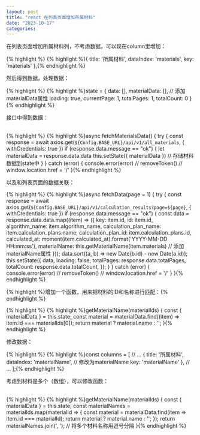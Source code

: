```yaml
---
layout: post
title: "react 在列表页面增加所属材料"
date: "2023-10-17"
categories: 
---
```

<p>在列表页面增加所属材料列，不考虑数据，可以现在column里增加：</p>

{% highlight %}
{% highlight %}{
    title: &#39;所属材料&#39;,
    dataIndex: &#39;materials&#39;,
    key: &#39;materials&#39;
  },{% endhighlight %}

<p>然后得到数据，处理数据：</p>

{% highlight %}
{% highlight %}state = {
  data: [],
  materialData: [], // 添加materialData属性
  loading: true,
  currentPage: 1,
  totalPages: 1,
  totalCount: 0
}{% endhighlight %}

<p><span style="font-family:monospace">接口中得到数据：</span><br />
&nbsp;</p>

{% highlight %}
{% highlight %}async fetchMaterialsData() {
  try {
    const response = await axios.get(`${Config.BASE_URL}/api/v1/all_materials`, {
      withCredentials: true
    })
    if (response.data.message == &quot;ok&quot;) {
      let materialData = response.data.data
      this.setState({ materialData }) // 存储材料数据到state中
    }
  } catch (error) {
    console.error(error)
    // removeToken()
    // window.location.href = &#39;/&#39;
  }{% endhighlight %}

<p>以及和列表页面的数据关联：</p>

{% highlight %}
{% highlight %}async fetchData(page = 1) {
  try {
    const response = await axios.get(`${Config.BASE_URL}/api/v1/calculation_results?page=${page}`, {
      withCredentials: true
    })
    if (response.data.message == &quot;ok&quot;) {
      const data = response.data.data.map((item) =&gt; ({
        key: item.id,
        id: item.id,
        algorithm_name: item.algorithm_name,
        calculation_plan_name: item.calculation_plans.name,
        calculation_plan_id: item.calculation_plans.id,
        calculated_at: moment(item.calculated_at).format(&#39;YYYY-MM-DD HH:mm:ss&#39;),
        materialName: this.getMaterialName(item.materials) // 添加materialName属性
      }));
      data.sort((a, b) =&gt; new Date(b.id) - new Date(a.id));
      this.setState({
        data,
        loading: false,
        totalPages: response.data.totalPages,
        totalCount: response.data.totalCount,
      });
    }
  } catch (error) {
    console.error(error)
    // removeToken()
    // window.location.href = &#39;/&#39;
  }
}{% endhighlight %}

<p>{% highlight %}增加一个函数，用来把材料的ID和名称进行匹配：{% endhighlight %}</p>

{% highlight %}
{% highlight %}getMaterialName(materialIds) {
  const { materialData } = this.state;
  const material = materialData.find((item) =&gt; item.id === materialIds[0]);
  return material ? material.name : &#39;&#39;;
}{% endhighlight %}

<p>修改数据：</p>

{% highlight %}
{% highlight %}const columns = [
  // ...
  {
    title: &#39;所属材料&#39;,
    dataIndex: &#39;materialName&#39;, // 修改为materialName
    key: &#39;materialName&#39;
  },
  // ...
];{% endhighlight %}

<p>考虑到材料是多个（数组），可以修改函数：<br />
&nbsp;</p>

{% highlight %}
{% highlight %}getMaterialName(materialIds) {
  const { materialData } = this.state;
  const materialNames = materialIds.map(materialId =&gt; {
    const material = materialData.find(item =&gt; item.id === materialId);
    return material ? material.name : &#39;&#39;;
  });
  return materialNames.join(&#39;, &#39;); // 将多个材料名称用逗号分隔
}{% endhighlight %}


